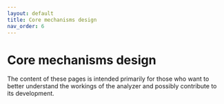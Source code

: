 ```yaml
---
layout: default
title: Core mechanisms design
nav_order: 6
---
```


# Core mechanisms design

The content of these pages is intended primarily for those 
who want to better understand the workings of the analyzer and possibly contribute to its development.
